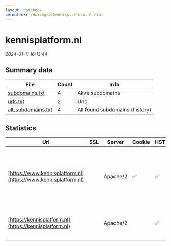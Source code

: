 ```yaml
---
layout: dutchgov
permalink: /dutchgov/kennisplatform.nl.html
---
```



# kennisplatform.nl
*2024-01-11 16:13:44*
## Summary data


| File       | Count | Info |
|------------|-------|------|
|[subdomains.txt](/data/kennisplatform.nl/subdomains.txt)|4|Alive subdomains|
|[urls.txt](/data/kennisplatform.nl/urls.txt)|2|Urls|
|[all_subdomains.txt](/data/kennisplatform.nl/all_subdomains.txt)|4|All found subdomains (history)|


## Statistics


| Url | SSL | Server | Cookie | HSTS | CSP | XFO | XXP | RP | Tech |Title |
|------------|-------|------|------|------|------|------|------|------|------|------|
|[https://www.kennisplatform.nl](https://www.kennisplatform.nl)| |Apache/2|:white_check_mark: |:white_check_mark: | | :white_check_mark: | :white_check_mark: | :white_check_mark: |Apache HTTP Server:2 CodeIgniter Google Tag Manager HSTS PHP Slick jQuery|Voor al uw vrage...|
|[https://kennisplatform.nl](https://kennisplatform.nl)| |Apache/2| |:white_check_mark: | | :white_check_mark: | :white_check_mark: | :white_check_mark: |Apache HTTP Server:2 CodeIgniter HSTS PHP||